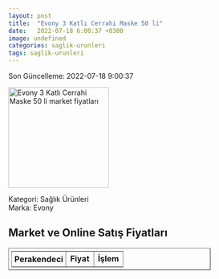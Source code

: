 ```yaml
---
layout: post
title:  "Evony 3 Katlı Cerrahi Maske 50 li"
date:   2022-07-18 6:00:37 +0300
image: undefined
categories: saglik-urunleri
tags: saglik-urunleri
---
```


Son Güncelleme: 2022-07-18 9:00:37

<img src="undefined" width="200" alt="Evony 3 Katlı Cerrahi Maske 50 li market fiyatları" />

Kategori: Sağlık Ürünleri
<br />
Marka: Evony

<h2>Market ve Online Satış Fiyatları</h2>

<table border="1" style="padding: 5px;width:80%;">
  <tr>
    <td style="padding: 5px;"><strong>Perakendeci</strong></td>
    <td><strong>Fiyat</strong></td>
    <td><strong>İşlem</strong></td>
  </tr>
  
</table>
